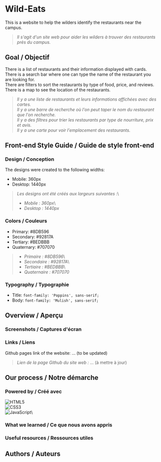 # Wild-Eats

This is a website to help the wilders identify the restaurants near the campus.

> _Il s'agit d'un site web pour aider les wilders à trouver des restaurants près du campus._

## Goal / Objectif

There is a list of restaurants and their information displayed with cards.\
There is a search bar where one can type the name of the restaurant you are looking for.\
There are filters to sort the restaurants by type of food, price, and reviews.\
There is a map to see the location of the restaurants.

> _Il y a une liste de restaurants et leurs informations affichées avec des cartes._\
> _Il y a une barre de recherche où l'on peut taper le nom du restaurant que l'on recherche._\
> _Il y a des filtres pour trier les restaurants par type de nourriture, prix et avis._\
> _Il y a une carte pour voir l'emplacement des restaurants._

## Front-end Style Guide / Guide de style front-end

### Design / Conception

The designs were created to the following widths:

- Mobile: 360px
- Desktop: 1440px

> _Les designs ont été créés aux largeurs suivantes :_\
>
> - _Mobile : 360px_\
> - _Desktop : 1440px_

### Colors / Couleurs

- Primary: #8DB596
- Secondary: #92817A
- Tertiary: #BEDBBB
- Quaternary: #707070

> - _Primaire : #8DB596_\
> - _Secondaire : #92817A_\
> - _Tertiaire : #BEDBBB_\
> - _Quaternaire : #707070_

### Typography / Typographie

- Title: `font-family: 'Poppins', sans-serif;`
- Body: `font-family: 'Mulish', sans-serif;`

## Overview / Aperçu

### Screenshots / Captures d'écran

### Links / Liens

Github pages link of the website: ... (to be updated)

> _Lien de la page Github du site web :_ ... (à mettre à jour)

## Our process / Notre démarche

### Powered by / Créé avec

![HTML5](https://img.shields.io/badge/-HTML5-E34F26?style=flat-square&logo=html5&logoColor=white)\
![CSS3](https://img.shields.io/badge/-CSS3-1572B6?style=flat-square&logo=css3)\
![JavaScript](https://img.shields.io/badge/-JavaScript-black?style=flat-square&logo=javascript)\

### What we learned / Ce que nous avons appris

### Useful resources / Ressources utiles

## Authors / Auteurs
